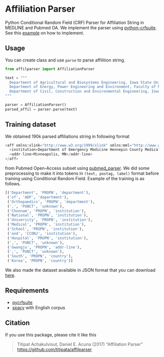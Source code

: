# Affiliation Parser

Python Conditional Random Field (CRF) Parser for Affiliation String in MEDLINE and Pubmed OA.
We implement the parser using [python-crfsuite](https://github.com/scrapinghub/python-crfsuite). See this [example](https://github.com/scrapinghub/python-crfsuite/blob/master/examples/CoNLL%202002.ipynb)
on how to implement.


## Usage

You can create class and use `parse` to parse affilition string.

```python
from affilparser import AffiliationParser

text = """
  Department of Agricultural and Biosystems Engineering, Iowa State University, Ames, IA 50011-3080, USA;
  Department of Energy, Power Engineering and Environment, Faculty of Mechanical Engineering and Naval Architecture, University of Zagreb, Ivana Lucica 5, HR-10000 Zagreb, Croatia;
  Department of Civil, Construction and Environmental Engineering, Iowa State University, Ames, IA 50011-3232, USA.
"""

parser = AffiliationParser()
parsed_affil = parser.parse(text)
```


## Training dataset

We obtained 190k parsed affiliations string in following format

```python
<aff xmlns:xlink="http://www.w3.org/1999/xlink" xmlns:mml="http://www.w3.org/1998/Math/MathML">
  <institution>Department of Emergency Medicine Hennepin County Medical Center</institution>
  <addr-line>Minneapolis, MN</addr-line>
</aff>
```

from Pubmed Open-Access subset using [pubmed_parser](https://github.com/titipata/pubmed_parser).
We did some preprocessing to make it into tokens in `(text, postag, label)` format before training using
Conditional Random Field. Example of the training is as follows.

```python
[('Department', 'PROPN', 'department'),
 ('of', 'ADP', 'department'),
 ('Orthopaedics', 'PROPN', 'department'),
 (',', 'PUNCT', 'unknown'),
 ('Chonnam', 'PROPN', 'institution'),
 ('National', 'PROPN', 'institution'),
 ('University', 'PROPN', 'institution'),
 ('Medical', 'PROPN', 'institution'),
 ('School', 'PROPN', 'institution'),
 ('and', 'CCONJ', 'institution'),
 ('Hospital', 'PROPN', 'institution'),
 (',', 'PUNCT', 'unknown'),
 ('Gwangju', 'PROPN', 'addr-line'),
 (',', 'PUNCT', 'unknown'),
 ('South', 'PROPN', 'country'),
 ('Korea', 'PROPN', 'country')]
```

We also made the dataset available in JSON format that you can download
[here](https://s3-us-west-2.amazonaws.com/affilparser/training_affiliation.json).


## Requirements

- [pycrfsuite](https://github.com/scrapinghub/python-crfsuite)
- [spacy](https://spacy.io/) with English corpus


## Citation

If you use this package, please cite it like this

> Titipat Achakulvisut, Daniel E. Acuna (2017) "Affiliation Parser" https://github.com/titipata/affilparser
